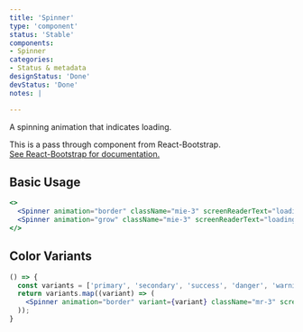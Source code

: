 ```yaml
---
title: 'Spinner'
type: 'component'
status: 'Stable'
components:
- Spinner
categories:
- Status & metadata
designStatus: 'Done'
devStatus: 'Done'
notes: |

---
```


A spinning animation that indicates loading.

<p>
  This is a pass through component from React-Bootstrap.<br/>
  <a href="https://react-bootstrap-v4.netlify.app/components/spinners/" target="_blank" rel="noopener noreferrer">
    See React-Bootstrap for documentation.
  </a>
</p>

## Basic Usage

```jsx live
<>
  <Spinner animation="border" className="mie-3" screenReaderText="loading" />
  <Spinner animation="grow" className="mie-3" screenReaderText="loading" />
</>
```
## Color Variants

```jsx live
() => {
  const variants = ['primary', 'secondary', 'success', 'danger', 'warning', 'info', 'light', 'dark'];
  return variants.map((variant) => (
    <Spinner animation="border" variant={variant} className="mr-3" screenReaderText="loading" />
  ));
}
```
